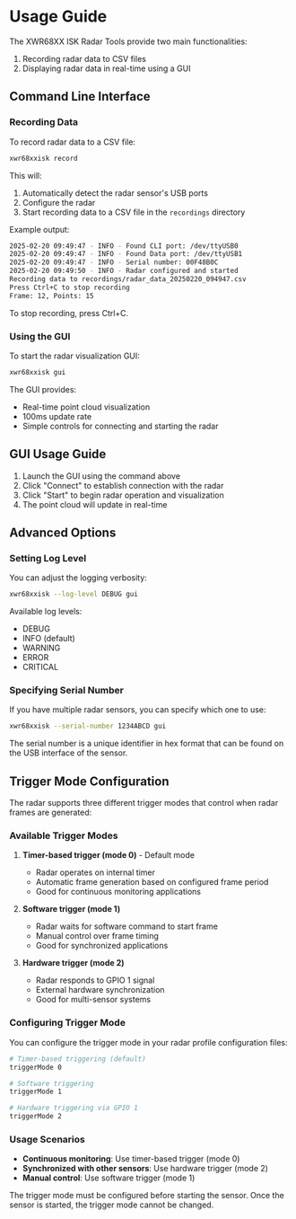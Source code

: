 # Usage Guide

The XWR68XX ISK Radar Tools provide two main functionalities:
1. Recording radar data to CSV files
2. Displaying radar data in real-time using a GUI

## Command Line Interface

### Recording Data

To record radar data to a CSV file:

```bash
xwr68xxisk record
```

This will:
1. Automatically detect the radar sensor's USB ports
2. Configure the radar
3. Start recording data to a CSV file in the `recordings` directory

Example output:
```bash
2025-02-20 09:49:47 - INFO - Found CLI port: /dev/ttyUSB0
2025-02-20 09:49:47 - INFO - Found Data port: /dev/ttyUSB1
2025-02-20 09:49:47 - INFO - Serial number: 00F48B0C
2025-02-20 09:49:50 - INFO - Radar configured and started
Recording data to recordings/radar_data_20250220_094947.csv
Press Ctrl+C to stop recording
Frame: 12, Points: 15
```

To stop recording, press Ctrl+C.

### Using the GUI

To start the radar visualization GUI:

```bash
xwr68xxisk gui
```

The GUI provides:
- Real-time point cloud visualization
- 100ms update rate
- Simple controls for connecting and starting the radar

## GUI Usage Guide

1. Launch the GUI using the command above
2. Click "Connect" to establish connection with the radar
3. Click "Start" to begin radar operation and visualization
4. The point cloud will update in real-time

## Advanced Options

### Setting Log Level

You can adjust the logging verbosity:

```bash
xwr68xxisk --log-level DEBUG gui
```

Available log levels:
- DEBUG
- INFO (default)
- WARNING
- ERROR
- CRITICAL

### Specifying Serial Number

If you have multiple radar sensors, you can specify which one to use:

```bash
xwr68xxisk --serial-number 1234ABCD gui
```

The serial number is a unique identifier in hex format that can be found on the USB interface of the sensor.

## Trigger Mode Configuration

The radar supports three different trigger modes that control when radar frames are generated:

### Available Trigger Modes

1. **Timer-based trigger (mode 0)** - Default mode
   - Radar operates on internal timer
   - Automatic frame generation based on configured frame period
   - Good for continuous monitoring applications

2. **Software trigger (mode 1)**
   - Radar waits for software command to start frame
   - Manual control over frame timing
   - Good for synchronized applications

3. **Hardware trigger (mode 2)**
   - Radar responds to GPIO 1 signal
   - External hardware synchronization
   - Good for multi-sensor systems

### Configuring Trigger Mode

You can configure the trigger mode in your radar profile configuration files:

```bash
# Timer-based triggering (default)
triggerMode 0

# Software triggering
triggerMode 1

# Hardware triggering via GPIO 1
triggerMode 2
```

### Usage Scenarios

- **Continuous monitoring**: Use timer-based trigger (mode 0)
- **Synchronized with other sensors**: Use hardware trigger (mode 2)
- **Manual control**: Use software trigger (mode 1)

The trigger mode must be configured before starting the sensor. Once the sensor is started, the trigger mode cannot be changed. 